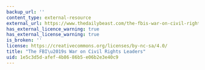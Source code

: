 ```yaml
---
backup_url: ''
content_type: external-resource
external_url: https://www.thedailybeast.com/the-fbis-war-on-civil-rights-leaders
has_external_licence_warning: true
has_external_license_warning: true
is_broken: ''
license: https://creativecommons.org/licenses/by-nc-sa/4.0/
title: "The FBI\u2019s War on Civil Rights Leaders"
uid: 1e5c3d5d-afef-4b86-86b5-e06b2e3e40c9
---
```


